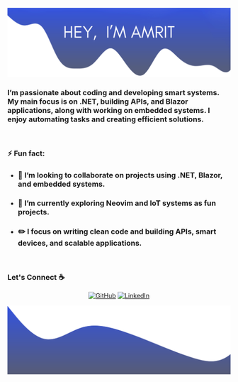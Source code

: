 ![alt text](./images/top.png)

### I’m passionate about coding and developing smart systems. My main focus is on .NET, building APIs, and Blazor applications, along with working on embedded systems. I enjoy automating tasks and creating efficient solutions.

<br/>

<!--
Here are some ideas to get you started:

- 🔭 I’m currently working on ...
- 🌱 I’m currently learning ...
- 👯 I’m looking to collaborate on ...
- 🤔 I’m looking for help with ...
- 💬 Ask me about ...
- 📫 How to reach me: ...
- 😄 Pronouns: ...
- ⚡ Fun fact: ...
-->
### ⚡ Fun fact:
- ### 👯 I’m looking to collaborate on projects using .NET, Blazor, and embedded systems.
- ### 🌱 I’m currently exploring Neovim and IoT systems as fun projects.
- ### ✏️ I focus on writing clean code and building APIs, smart devices, and scalable applications.
<br/>

### Let's Connect :coffee:
<p align="center">
	<a href="https://github.com/4mrit"><img src="https://img.icons8.com/bubbles/50/000000/github.png" alt="GitHub"/></a>
	<a href="https://www.linkedin.com/in/paudelamrit/"><img src="https://img.icons8.com/bubbles/50/000000/linkedin.png" alt="LinkedIn"/></a>
	<!-- <a href="https://www.facebook.com/facebook_username/"><img src="https://img.icons8.com/bubbles/50/000000/facebook-new.png" alt="Facebook"/></a> -->
	<!-- <a href="https://www.instagram.com/instagram_username/"><img src="https://img.icons8.com/bubbles/50/000000/instagram.png" alt="Instagram"/></a> -->
	<!-- <a href="https://twitter.com/twitterurl"><img src="https://img.icons8.com/bubbles/50/000000/twitter.png" alt="Twitter"/></a> -->
</p>

![alt text](./images/bottom.png)
